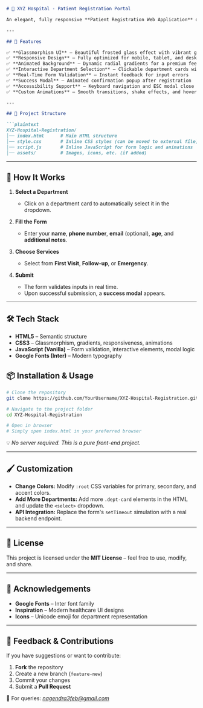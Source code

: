 
````markdown
# 🏥 XYZ Hospital - Patient Registration Portal  

An elegant, fully responsive **Patient Registration Web Application** designed for **XYZ Hospital**, featuring a modern glassmorphism UI, smooth animations, interactive department selection, and real-time form validation.  

---

## 🚀 Features  

✅ **Glassmorphism UI** – Beautiful frosted glass effect with vibrant gradients  
✅ **Responsive Design** – Fully optimized for mobile, tablet, and desktop  
✅ **Animated Background** – Dynamic radial gradients for a premium feel  
✅ **Interactive Department Selection** – Clickable department cards with smooth hover effects  
✅ **Real-Time Form Validation** – Instant feedback for input errors  
✅ **Success Modal** – Animated confirmation popup after registration  
✅ **Accessibility Support** – Keyboard navigation and ESC modal close  
✅ **Custom Animations** – Smooth transitions, shake effects, and hover highlights  

---

## 📂 Project Structure  

```plaintext
XYZ-Hospital-Registration/
│── index.html      # Main HTML structure  
│── style.css       # Inline CSS styles (can be moved to external file)  
│── script.js       # Inline JavaScript for form logic and animations  
│── assets/         # Images, icons, etc. (if added)  
````

---

## 🎯 How It Works

1. **Select a Department**

   * Click on a department card to automatically select it in the dropdown.

2. **Fill the Form**

   * Enter your **name**, **phone number**, **email** (optional), **age**, and **additional notes**.

3. **Choose Services**

   * Select from **First Visit**, **Follow-up**, or **Emergency**.

4. **Submit**

   * The form validates inputs in real time.
   * Upon successful submission, a **success modal** appears.

---

## 🛠️ Tech Stack

* **HTML5** – Semantic structure
* **CSS3** – Glassmorphism, gradients, responsiveness, animations
* **JavaScript (Vanilla)** – Form validation, interactive elements, modal logic
* **Google Fonts (Inter)** – Modern typography


## 📦 Installation & Usage

```bash
# Clone the repository  
git clone https://github.com/YourUsername/XYZ-Hospital-Registration.git  

# Navigate to the project folder  
cd XYZ-Hospital-Registration  

# Open in browser  
# Simply open index.html in your preferred browser  
```

💡 *No server required. This is a pure front-end project.*

---

## 🖌️ Customization

* **Change Colors:** Modify `:root` CSS variables for primary, secondary, and accent colors.
* **Add More Departments:** Add more `.dept-card` elements in the HTML and update the `<select>` dropdown.
* **API Integration:** Replace the form's `setTimeout` simulation with a real backend endpoint.

---

## 📜 License

This project is licensed under the **MIT License** – feel free to use, modify, and share.

---

## 🙌 Acknowledgements

* **Google Fonts** – Inter font family
* **Inspiration** – Modern healthcare UI designs
* **Icons** – Unicode emoji for department representation

---

## 💬 Feedback & Contributions

If you have suggestions or want to contribute:

1. **Fork** the repository
2. Create a new branch (`feature-new`)
3. Commit your changes
4. Submit a **Pull Request**

📧 For queries: *[nagendra3feb@gmail.com](mailto:nagendra3feb@gmail.com)*


